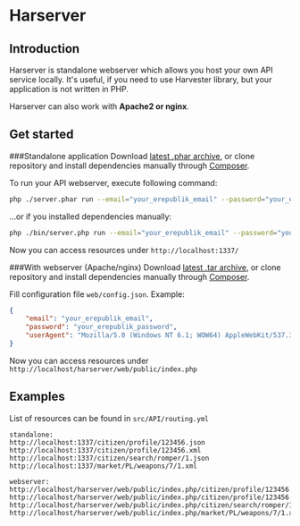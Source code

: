 Harserver
=========

Introduction
------------
Harserver is standalone webserver which allows you host your own API service locally. It's useful, if you need to use Harvester library, but your application is not written in PHP.

Harserver can also work with **Apache2 or nginx**.

Get started
-----------
###Standalone application
Download [latest .phar archive](http://dev.erpk.org/downloads), or clone repository and install dependencies manually through [Composer](http://getcomposer.org/).

To run your API webserver, execute following command:
```bash
php ./server.phar run --email="your_erepublik_email" --password="your_erepublik_password" --port=1337
```
...or if you installed dependencies manually:
```bash
php ./bin/server.php run --email="your_erepublik_email" --password="your_erepublik_password" --port=1337
```

Now you can access resources under `http://localhost:1337/`

###With webserver (Apache/nginx)
Download [latest .tar archive](http://dev.erpk.org/downloads), or clone repository and install dependencies manually through [Composer](http://getcomposer.org/).

Fill configuration file `web/config.json`. Example:
```json
{
    "email": "your_erepublik_email",
    "password": "your_erepublik_password",
    "userAgent": "Mozilla/5.0 (Windows NT 6.1; WOW64) AppleWebKit/537.36 (KHTML, like Gecko) Chrome/27.0.1453.116 Safari/537.36"
}
```
Now you can access resources under `http://localhost/harserver/web/public/index.php`

Examples
--------
List of resources can be found in `src/API/routing.yml`
```
standalone:
http://localhost:1337/citizen/profile/123456.json
http://localhost:1337/citizen/profile/123456.xml
http://localhost:1337/citizen/search/romper/1.json
http://localhost:1337/market/PL/weapons/7/1.xml

webserver:
http://localhost/harserver/web/public/index.php/citizen/profile/123456.json
http://localhost/harserver/web/public/index.php/citizen/profile/123456.xml
http://localhost/harserver/web/public/index.php/citizen/search/romper/1.json
http://localhost/harserver/web/public/index.php/market/PL/weapons/7/1.xml
```
